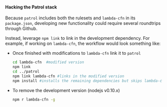 #### Hacking the Patrol stack

Because `patrol` includes both the rulesets and `lambda-cfn` in its `package.json`, developing new functionality could require several roundtrips through Github. 

Instead, leverage `npm link` to link in the development dependency. For example, if working on `lambda-cfn`, the workflow would look something like:
- Once finished with modifications to `lambda-cfn` link it to `patrol`

	```bash
	cd lambda-cfn  #modified version
	npm link
	cd ../patrol
	npm link lambda-cfn #links in the modified version
	npm install #installs the remaining dependencies but skips lambda-cfn
	```

- To remove the development version (nodejs v0.10.x)

	```bash
	npm r lambda-cfn -g
	```